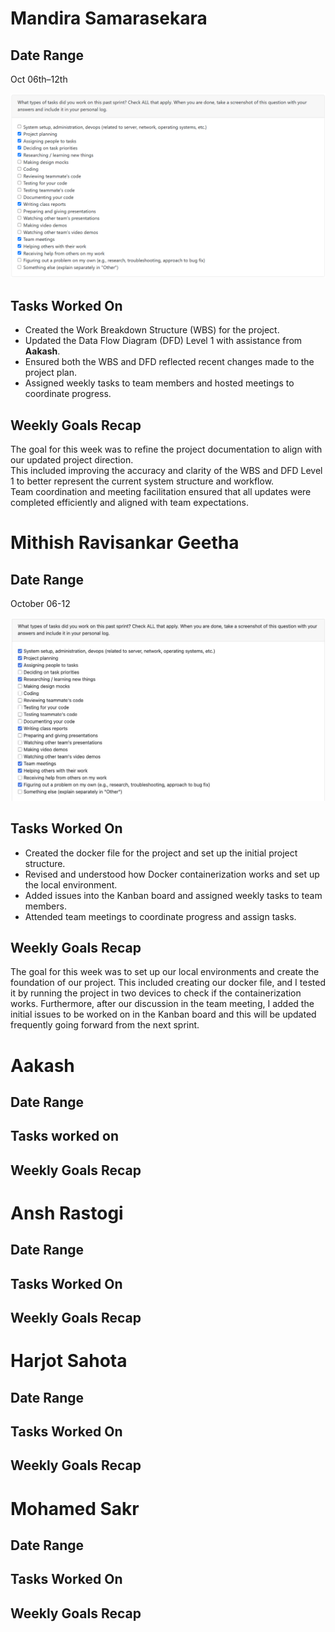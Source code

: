 # Mandira Samarasekara

## Date Range
Oct 06th–12th

![Mandira Peer Eval SS](images/MandiraWeek6.png)


## Tasks Worked On
- Created the Work Breakdown Structure (WBS) for the project.  
- Updated the Data Flow Diagram (DFD) Level 1 with assistance from **Aakash**.  
- Ensured both the WBS and DFD reflected recent changes made to the project plan.  
- Assigned weekly tasks to team members and hosted meetings to coordinate progress.

## Weekly Goals Recap
The goal for this week was to refine the project documentation to align with our updated project direction.  
This included improving the accuracy and clarity of the WBS and DFD Level 1 to better represent the current system structure and workflow.  
Team coordination and meeting facilitation ensured that all updates were completed efficiently and aligned with team expectations.



# Mithish Ravisankar Geetha

## Date Range
October 06-12

![Mithish Peer Eval SS](images/MithishWeek6.jpg)

## Tasks Worked On
- Created the docker file for the project and set up the initial project structure.
- Revised and understood how Docker containerization works and set up the local environment.
- Added issues into the Kanban board and assigned weekly tasks to team members.
- Attended team meetings to coordinate progress and assign tasks.

## Weekly Goals Recap
The goal for this week was to set up our local environments and create the foundation of our project. This included creating our docker file, and I tested it by running the project in two devices to check if the containerization works. Furthermore, after our discussion in the team meeting, I added the initial issues to be worked on in the Kanban board and this will be updated frequently going forward from the next sprint.



# Aakash 

## Date Range

## Tasks worked on

## Weekly Goals Recap




# Ansh Rastogi

## Date Range

## Tasks Worked On

## Weekly Goals Recap



# Harjot Sahota

## Date Range

## Tasks Worked On

## Weekly Goals Recap


  
# Mohamed Sakr

## Date Range

## Tasks Worked On

## Weekly Goals Recap

